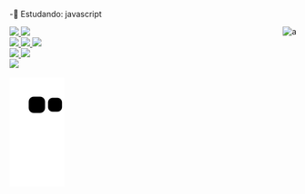 -📘 Estudando: javascript
<div>
    <img align="right" alt="a" src='https://media3.giphy.com/media/1wh06XT53tPGw/giphy.gif'
         <div>
<div>
  <a href="https://github.com/rafaelmasselli">
  <img height="180em" src="https://github-readme-stats.vercel.app/api?username=rafaelmasselli&show_icons=false&theme=synthwave&include_all_commits=true&count_private=true"/>
  <img height="180em" src="https://github-readme-stats.vercel.app/api/top-langs/?username=rafaelmasselli&layout=compact&langs_count=7&theme=synthwave"/>
    </div>
    
<div>
  <img height="20em" src="https://img.shields.io/badge/JavaScript-323330?style=for-the-badge&logo=javascript&logoColor=F7DF1E"/>
    <img height= "20em"src="https://img.shields.io/badge/HTML5-E34F26?style=for-the-badge&logo=html5&logoColor=white"/>
    <img height= "20em"src="https://img.shields.io/badge/CSS3-1572B6?style=for-the-badge&logo=css3&logoColor=white"/>
    
<div>
   <img heigth="20em" src ="https://img.shields.io/badge/Windows-0078D6?style=for-the-badge&logo=windows&logoColor=white"/>
    <a href="https://instagram.com/massellirafael" target="_blank"><img src="https://img.shields.io/badge/-Instagram-%23E4405F?style=for-the-badge&logo=instagram&logoColor=white" target="_blank"></a> 
    
   
    
    
    
<div>
<a href="https://www.linkedin.com/in/rafael-masselli-740921214/" target="_blank"><img src="https://img.shields.io/badge/-LinkedIn-%230077B5?style=for-the badge&logo=linkedin&logoColor=white" target="_blank"></a> 

 ![Snake animation](https://github.com/rafaelmasselli/rafaelmasselli/blob/output/github-contribution-grid-snake.svg)
                                                  
 <div>

